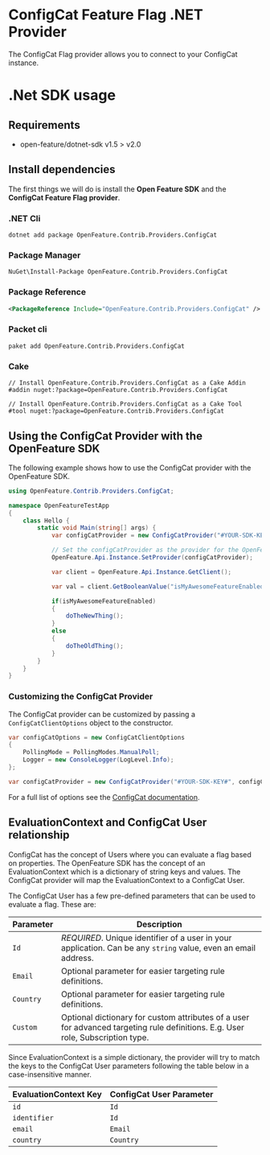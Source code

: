 # ConfigCat Feature Flag .NET Provider

The ConfigCat Flag provider allows you to connect to your ConfigCat instance.

# .Net SDK usage

## Requirements

- open-feature/dotnet-sdk v1.5 > v2.0

## Install dependencies

The first things we will do is install the **Open Feature SDK** and the **ConfigCat Feature Flag provider**.

### .NET Cli
```shell
dotnet add package OpenFeature.Contrib.Providers.ConfigCat
```
### Package Manager

```shell
NuGet\Install-Package OpenFeature.Contrib.Providers.ConfigCat
```
### Package Reference

```xml
<PackageReference Include="OpenFeature.Contrib.Providers.ConfigCat" />
```
### Packet cli

```shell
paket add OpenFeature.Contrib.Providers.ConfigCat
```

### Cake

```shell
// Install OpenFeature.Contrib.Providers.ConfigCat as a Cake Addin
#addin nuget:?package=OpenFeature.Contrib.Providers.ConfigCat

// Install OpenFeature.Contrib.Providers.ConfigCat as a Cake Tool
#tool nuget:?package=OpenFeature.Contrib.Providers.ConfigCat
```

## Using the ConfigCat Provider with the OpenFeature SDK

The following example shows how to use the ConfigCat provider with the OpenFeature SDK.

```csharp
using OpenFeature.Contrib.Providers.ConfigCat;

namespace OpenFeatureTestApp
{
    class Hello {
        static void Main(string[] args) {
            var configCatProvider = new ConfigCatProvider("#YOUR-SDK-KEY#");

            // Set the configCatProvider as the provider for the OpenFeature SDK
            OpenFeature.Api.Instance.SetProvider(configCatProvider);

            var client = OpenFeature.Api.Instance.GetClient();

            var val = client.GetBooleanValue("isMyAwesomeFeatureEnabled", false);

            if(isMyAwesomeFeatureEnabled)
            {
                doTheNewThing();
            }
            else
            {
                doTheOldThing();
            }
        }
    }
}
```

### Customizing the ConfigCat Provider

The ConfigCat provider can be customized by passing a `ConfigCatClientOptions` object to the constructor.

```csharp
var configCatOptions = new ConfigCatClientOptions
{
    PollingMode = PollingModes.ManualPoll;
    Logger = new ConsoleLogger(LogLevel.Info);
};

var configCatProvider = new ConfigCatProvider("#YOUR-SDK-KEY#", configCatOptions);
```

For a full list of options see the [ConfigCat documentation](https://configcat.com/docs/sdk-reference/dotnet/).

## EvaluationContext and ConfigCat User relationship

ConfigCat has the concept of Users where you can evaluate a flag based on properties. The OpenFeature SDK has the concept of an EvaluationContext which is a dictionary of string keys and values. The ConfigCat provider will map the EvaluationContext to a ConfigCat User.

The ConfigCat User has a few pre-defined parameters that can be used to evaluate a flag. These are:

| Parameter | Description                                                                                                                     |
|-----------|---------------------------------------------------------------------------------------------------------------------------------|
| `Id`      | *REQUIRED*. Unique identifier of a user in your application. Can be any `string` value, even an email address.                  |
| `Email`   | Optional parameter for easier targeting rule definitions.                                                                       |
| `Country` | Optional parameter for easier targeting rule definitions.                                                                       |
| `Custom`  | Optional dictionary for custom attributes of a user for advanced targeting rule definitions. E.g. User role, Subscription type. |

Since EvaluationContext is a simple dictionary, the provider will try to match the keys to the ConfigCat User parameters following the table below in a case-insensitive manner.

| EvaluationContext Key | ConfigCat User Parameter |
|-----------------------|--------------------------|
| `id`                  | `Id`                     |
| `identifier`          | `Id`                     |
| `email`               | `Email`                  |
| `country`             | `Country`                |